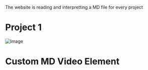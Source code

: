 The website is reading and interpretting a MD file for every project

# Project 1

![Image](https://img-cdn.pixlr.com/image-generator/history/65bb506dcb310754719cf81f/ede935de-1138-4f66-8ed7-44bd16efc709/medium.webp)

# Custom MD Video Element 

<youtube embedid="BxV14h0kFs0">
